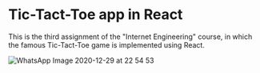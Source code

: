 # Tic-Tact-Toe app in React

This is the third assignment of the "Internet Engineering" course, in which the famous Tic-Tact-Toe game is implemented using React.

![WhatsApp Image 2020-12-29 at 22 54 53](https://user-images.githubusercontent.com/60043933/103308947-f4bb6080-4a28-11eb-8ceb-e7e511c8d794.jpeg)
